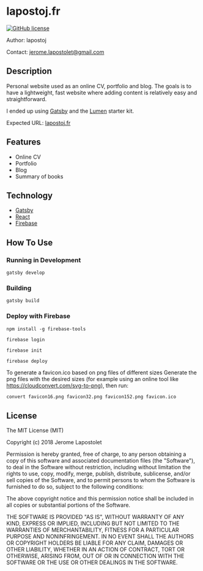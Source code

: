 # lapostoj.fr

[![GitHub license](https://img.shields.io/badge/license-MIT-blue.svg)](https://raw.githubusercontent.com/lapostoj/lapostoj.fr/master/LICENSE)

Author: lapostoj

Contact: jerome.lapostolet@gmail.com

## Description

Personal website used as an online CV, portfolio and blog.
The goals is to have a lightweight, fast website where adding content is relatively easy and straightforward.

I ended up using [Gatsby](https://www.gatsbyjs.org/) and the [Lumen](https://github.com/alxshelepenok/gatsby-starter-lumen) starter kit.

Expected URL: [lapostoj.fr](https://www.lapostoj.fr)

## Features

* Online CV
* Portfolio
* Blog
* Summary of books

## Technology

* [Gatsby](https://www.gatsbyjs.org/)
* [React](https://reactjs.org/)
* [Firebase](https://firebase.google.com/)

## How To Use

### Running in Development

`gatsby develop`

### Building

`gatsby build`

### Deploy with Firebase

`npm install -g firebase-tools`

`firebase login`

`firebase init`

`firebase deploy`

To generate a favicon.ico based on png files of different sizes
Generate the png files with the desired sizes (for example using an online tool like <https://cloudconvert.com/svg-to-png>), then run:

```bash
convert favicon16.png favicon32.png favicon152.png favicon.ico
```

## License

The MIT License (MIT)

Copyright (c) 2018 Jerome Lapostolet

Permission is hereby granted, free of charge, to any person obtaining a copy
of this software and associated documentation files (the "Software"), to deal
in the Software without restriction, including without limitation the rights
to use, copy, modify, merge, publish, distribute, sublicense, and/or sell
copies of the Software, and to permit persons to whom the Software is
furnished to do so, subject to the following conditions:

The above copyright notice and this permission notice shall be included in all
copies or substantial portions of the Software.

THE SOFTWARE IS PROVIDED "AS IS", WITHOUT WARRANTY OF ANY KIND, EXPRESS OR
IMPLIED, INCLUDING BUT NOT LIMITED TO THE WARRANTIES OF MERCHANTABILITY,
FITNESS FOR A PARTICULAR PURPOSE AND NONINFRINGEMENT. IN NO EVENT SHALL THE
AUTHORS OR COPYRIGHT HOLDERS BE LIABLE FOR ANY CLAIM, DAMAGES OR OTHER
LIABILITY, WHETHER IN AN ACTION OF CONTRACT, TORT OR OTHERWISE, ARISING FROM,
OUT OF OR IN CONNECTION WITH THE SOFTWARE OR THE USE OR OTHER DEALINGS IN THE
SOFTWARE.
